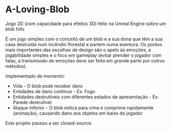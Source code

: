 # A-Loving-Blob

Jogo 2D (com capacidade para efeitos 3D) feito na Unreal Engine sobre um blob fofo

É um jogo simples com o conceito de um blob e a sua dona que têm a sua casa destruída num incêndio florestal e partem numa aventura. Os pontos mais importantes das escolhas de design são o apelo às emoções, a jogabilidade simples e o foco em gameplay (evitar prender o jogador com falas, a transmissão de emoções deve ser feita em grande parte por outros métodos).

Implementado de momento:
* Vida - O blob pode receber dano
* Entidades de dano contínuo - Ex. Fogo
* Entidades destrutíveis com diferentes estados de apresentação - Ex. Parede destrutível
* Ataque inferior - O blob estica para cima e comprime rapidamente (animação), causando dano aos objetos em baixo do jogador

Este projeto passou a ser closed-source.
